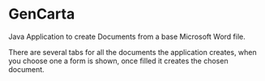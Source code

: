# GenCarta
Java Application to create Documents from a base Microsoft Word file.

There are several tabs for all the documents the application creates, when you choose one a form is shown, once filled it creates the chosen document.
